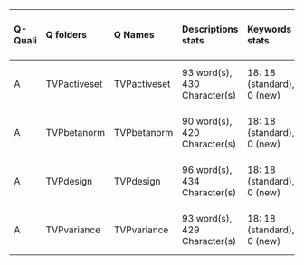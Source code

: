 |Q-Quali |Q folders    |Q Names      |Descriptions stats           |Keywords stats             |Meta Info data fields      |
|:-------|:------------|:------------|:----------------------------|:--------------------------|:--------------------------|
|A       |TVPactiveset |TVPactiveset |93 word(s), 430 Character(s) |18: 18 (standard), 0 (new) |q, p, a, d, k, e, i, s, sa |
|A       |TVPbetanorm  |TVPbetanorm  |90 word(s), 420 Character(s) |18: 18 (standard), 0 (new) |q, p, a, d, k, e, i, s, sa |
|A       |TVPdesign    |TVPdesign    |96 word(s), 434 Character(s) |18: 18 (standard), 0 (new) |q, p, a, d, k, e, i, s, sa |
|A       |TVPvariance  |TVPvariance  |93 word(s), 429 Character(s) |18: 18 (standard), 0 (new) |q, p, a, d, k, e, i, s, sa |
